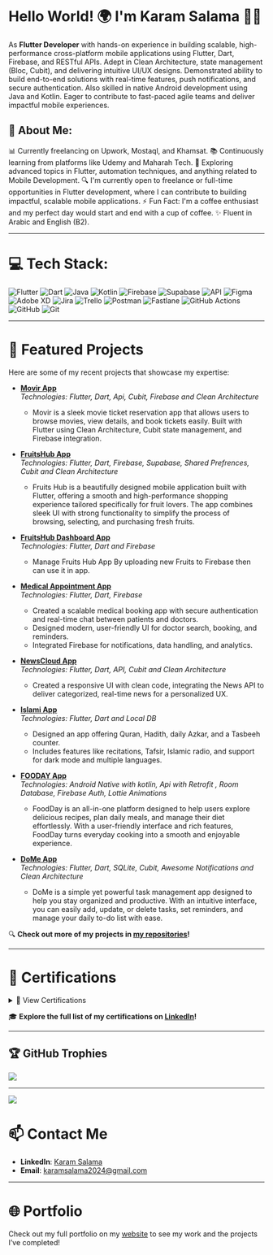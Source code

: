 # Hello World! 🌍 I'm Karam Salama 👋🏼

As **Flutter Developer** with hands-on experience in building scalable, high-performance cross-platform mobile
applications using Flutter, Dart, Firebase, and RESTful APIs. Adept in Clean Architecture, state management
(Bloc, Cubit), and delivering intuitive UI/UX designs. Demonstrated ability to build end-to-end solutions with
real-time features, push notifications, and secure authentication. Also skilled in native Android development
using Java and Kotlin. Eager to contribute to fast-paced agile teams and deliver impactful mobile
experiences.

## 💫 About Me:

📊 Currently freelancing on Upwork, Mostaql, and Khamsat.
📚 Continuously learning from platforms like Udemy and Maharah Tech.
🌱 Exploring advanced topics in Flutter, automation techniques, and anything related to Mobile Development.
🔍 I'm currently open to freelance or full-time opportunities in Flutter development, where I can contribute to building impactful, scalable mobile applications.
⚡ Fun Fact: I'm a coffee enthusiast and my perfect day would start and end with a cup of coffee.
✨ Fluent in Arabic and English (B2).

---

# 💻 Tech Stack:

![Flutter](https://img.shields.io/badge/Flutter-%2302569B.svg?style=flat&logo=Flutter&logoColor=white) 
![Dart](https://img.shields.io/badge/dart-%230175C2.svg?style=flat&logo=dart&logoColor=white) 
![Java](https://img.shields.io/badge/java-%23ED8B00.svg?style=flat&logo=openjdk&logoColor=white) 
![Kotlin](https://img.shields.io/badge/kotlin-%237F52FF.svg?style=flat&logo=kotlin&logoColor=white) 
![Firebase](https://img.shields.io/badge/firebase-a08021?style=flat&logo=firebase&logoColor=ffcd34) 
![Supabase](https://img.shields.io/badge/Supabase-3ECF8E?style=flat&logo=supabase&logoColor=white) 
![API](https://img.shields.io/badge/API-REST%20%7C%20JSON-blue?style=flat&logo=protocols&logoColor=white) 
![Figma](https://img.shields.io/badge/figma-%23F24E1E.svg?style=flat&logo=figma&logoColor=white) 
![Adobe XD](https://img.shields.io/badge/Adobe%20XD-470137?style=flat&logo=Adobe%20XD&logoColor=#FF61F6) 
![Jira](https://img.shields.io/badge/jira-%230A0FFF.svg?style=flat&logo=jira&logoColor=white) 
![Trello](https://img.shields.io/badge/Trello-%23026AA7.svg?style=flat&logo=Trello&logoColor=white) 
![Postman](https://img.shields.io/badge/Postman-FF6C37?style=flat&logo=postman&logoColor=white) 
![Fastlane](https://img.shields.io/badge/fastlane-%2382bd4e.svg?style=flat&logo=fastlane&logoColor=black) 
![GitHub Actions](https://img.shields.io/badge/github%20actions-%232671E5.svg?style=flat&logo=githubactions&logoColor=white) 
![GitHub](https://img.shields.io/badge/github-%23121011.svg?style=flat&logo=github&logoColor=white) 
![Git](https://img.shields.io/badge/git-%23F05033.svg?style=flat&logo=git&logoColor=white)


---

# 🚀 Featured Projects

Here are some of my recent projects that showcase my expertise:

- **[Movir App](https://github.com/Karam-Salama/Movir-App)**  
  _Technologies: Flutter, Dart, Api, Cubit, Firebase  and Clean Architecture_
     - Movir is a sleek movie ticket reservation app that allows users to browse movies, view details, and book tickets easily. Built with Flutter using Clean Architecture, Cubit state management, and Firebase           integration.
      
- **[FruitsHub App](https://github.com/Karam-Salama/fruits_hup)**  
  _Technologies: Flutter, Dart, Firebase, Supabase, Shared Prefrences, Cubit and Clean Architecture_
     - Fruits Hub is a beautifully designed mobile application built with Flutter, offering a smooth and high-performance shopping experience tailored specifically for fruit lovers. The app combines sleek UI            with strong functionality to simplify the process of browsing, selecting, and purchasing fresh fruits.
  
- **[FruitsHub Dashboard App](https://github.com/Karam-Salama/fruits_hub_dashboard)**  
  _Technologies: Flutter, Dart and Firebase_
     - Manage Fruits Hub App By uploading new Fruits to Firebase then can use it in app.

- **[Medical Appointment App](https://github.com/Karam-Salama/medical_appointments-)**  
  _Technologies: Flutter, Dart, Firebase_
     - Created a scalable medical booking app with secure authentication and real-time chat between patients and doctors.
     - Designed modern, user-friendly UI for doctor search, booking, and reminders.
     - Integrated Firebase for notifications, data handling, and analytics.

- **[NewsCloud App](https://github.com/Karam-Salama/NewsCloud-App)**  
  _Technologies: Flutter, Dart, API, Cubit and Clean Architecture_
     - Created a responsive UI with clean code, integrating the News API to deliver categorized, real-time news for a personalized UX.

- **[Islami App](https://github.com/Karam-Salama/Al-Furqan)**  
  _Technologies: Flutter, Dart and Local DB_
     - Designed an app offering Quran, Hadith, daily Azkar, and a Tasbeeh counter.
     - Includes features like recitations, Tafsir, Islamic radio, and support for dark mode and multiple languages.

- **[FOODAY App](https://github.com/Karam-Salama/Food-Planner-Application)**  
  _Technologies: Android Native with kotlin, Api with Retrofit , Room Database, Firebase Auth, Lottie Animations_
     - FoodDay is an all-in-one platform designed to help users explore delicious recipes, plan daily meals, and manage their diet effortlessly. With a user-friendly interface and rich features, FoodDay turns 
       everyday cooking into a smooth and enjoyable experience.

- **[DoMe App](https://github.com/Karam-Salama/task_manager_app)**  
  _Technologies: Flutter, Dart, SQLite, Cubit, Awesome Notifications  and Clean Architecture_
     - DoMe is a simple yet powerful task management app designed to help you stay organized and productive. With an intuitive interface, you can easily add, update, or delete tasks, set reminders, and manage 
       your daily to-do list with ease.

🔍 **Check out more of my projects in [my repositories](https://github.com/Karam-Salama?tab=repositories)!**

---

# 🌟 Certifications
<details>
  <summary>📜 View Certifications</summary>

  - Core Java Programming (Maharah Tech)
  - Java Basic Certifications (HackerRank)
  - Learning Kotlin for Android (Maharah Tech)
  - Developing Mobile Applications for Android using Java (Maharah Tech)
  - Android Kotlin Development (Udemy)
  - The complete Flutter & Dart Development Course
  - Flutter Advanced Bloc and MVVM Pattern Course
  - Flutter & Firebase Build Your Own Ecommerce Course
</details>

🎓 **Explore the full list of my certifications on [LinkedIn](https://linkedin.com/in/Karam-Salama/)!**

---

## 🏆 GitHub Trophies

![](https://github-profile-trophy.vercel.app/?username=Karam-Salama&theme=radical&no-frame=false&no-bg=true&margin-w=4)

---

[![](https://visitcount.itsvg.in/api?id=Karam-Salama&icon=0&color=9)](https://visitcount.itsvg.in)

# 📫 Contact Me

- **LinkedIn**: [Karam Salama](https://linkedin.com/in/Karam-Salama/)
- **Email**: [karamsalama2024@gmail.com](mailto:karamsalama2024@gmail.com)

---

# 🌐 Portfolio

Check out my full portfolio on my [website](https://karam-salama-vc6dgdq.gamma.site/) to see my work and the projects I’ve completed!
